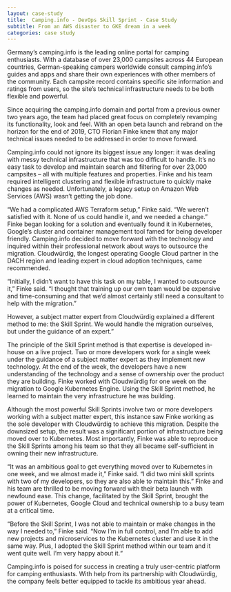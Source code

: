 ```yaml
---
layout: case-study
title:  Camping.info - DevOps Skill Sprint - Case Study
subtitle: From an AWS disaster to GKE dream in a week
categories: case study
---
```

Germany’s camping.info is the leading online portal for camping enthusiasts. With a database of over 23,000 campsites across 44 European countries, German-speaking campers worldwide consult camping.info’s guides and apps and share their own experiences with other members of the community. Each campsite record contains specific site information and ratings from users, so the site’s technical infrastructure needs to be both flexible and powerful.

Since acquiring the camping.info domain and portal from a previous owner two years ago, the team had placed great focus on completely revamping its functionality, look and feel. With an open beta launch and rebrand on the horizon for the end of 2019, CTO Florian Finke knew that any major technical issues needed to be addressed in order to move forward.

Camping.info could not ignore its biggest issue any longer: it was dealing with messy technical infrastructure that was too difficult to handle.
It’s no easy task to develop and maintain search and filtering for over 23,000 campsites – all with multiple features and properties. Finke and his team required intelligent clustering and flexible infrastructure to quickly make changes as needed. Unfortunately, a legacy setup on Amazon Web Services (AWS) wasn’t getting the job done.

“We had a complicated AWS Terraform setup,” Finke said. “We weren’t satisfied with it. None of us could handle it, and we needed a change.”
Finke began looking for a solution and eventually found it in Kubernetes, Google’s cluster and container management tool famed for being developer friendly. Camping.info decided to move forward with the technology and inquired within their professional network about ways to outsource the migration. Cloudwürdig, the longest operating Google Cloud partner in the DACH region and leading expert in cloud adoption techniques, came recommended.

“Initially, I didn’t want to have this task on my table, I wanted to outsource it,” Finke said. “I thought that training up our own team would be expensive and time-consuming and that we’d almost certainly still need a consultant to help with the migration.”

However, a subject matter expert from Cloudwürdig explained a different method to me: the Skill Sprint. We would handle the migration ourselves, but under the guidance of an expert.”

The principle of the Skill Sprint method is that expertise is developed in-house on a live project. Two or more developers work for a single week under the guidance of a subject matter expert as they implement new technology. At the end of the week, the developers have a new understanding of the technology and a sense of ownership over the product they are building. Finke worked with Cloudwürdig for one week on the migration to Google Kubernetes Engine. Using the Skill Sprint method, he learned to maintain the very infrastructure he was building.

Although the most powerful Skill Sprints involve two or more developers working with a subject matter expert, this instance saw Finke working as the sole developer with Cloudwürdig to achieve this migration. Despite the downsized setup, the result was a significant portion of infrastructure being moved over to Kubernetes. Most importantly, Finke was able to reproduce the Skill Sprints among his team so that they all became self-sufficient in owning their new infrastructure.

“It was an ambitious goal to get everything moved over to Kubernetes in one week, and we almost made it,” Finke said. “I did two mini skill sprints with two of my developers, so they are also able to maintain this.”
Finke and his team are thrilled to be moving forward with their beta launch with newfound ease. This change, facilitated by the Skill Sprint, brought the power of Kubernetes, Google Cloud and technical ownership to a busy team at a critical time.

“Before the Skill Sprint, I was not able to maintain or make changes in the way I needed to,” Finke said. “Now I’m in full control, and I’m able to add new projects and microservices to the Kubernetes cluster and use it in the same way. Plus, I adopted the Skill Sprint method within our team and it went quite well. I’m very happy about it.“

Camping.info is poised for success in creating a truly user-centric platform for camping enthusiasts. With help from its partnership with Cloudwürdig, the company feels better equipped to tackle its ambitious year ahead.		
		 			 	 
